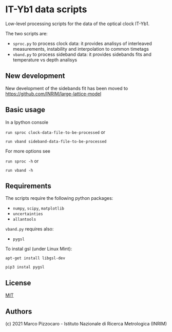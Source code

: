 # IT-Yb1 data scripts

Low-level processing scripts for the data of the optical clock IT-Yb1.

The two scripts are:

- `sproc.py` to process clock data: it provides analisys of interleaved measurements, instability and interpolation to common timetags
- `vband.py` to process sideband data: it provides sidebands fits and temperature vs depth analisys

## New development
New development of the sidebands fit has been moved to https://github.com/INRIM/large-lattice-model

## Basic usage

In a Ipython console

`run sproc clock-data-file-to-be-processed` or

`run vband sideband-data-file-to-be-processed`

For more options see

`run sproc -h` or

`run vband -h`

## Requirements

The scripts require the following python packages:
- `numpy`, `scipy`, `matplotlib`
- `uncertainties`
- `allantools`

`vband.py` requires also:
- `pygsl`

To instal gsl (under Linux Mint):

`apt-get install libgsl-dev`

`pip3 instal pygsl`


## License

[MIT](https://opensource.org/licenses/MIT)

## Authors

(c) 2021 Marco Pizzocaro - Istituto Nazionale di Ricerca Metrologica (INRIM)
